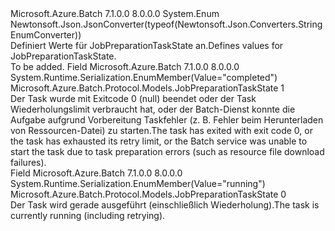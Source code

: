 <Type Name="JobPreparationTaskState" FullName="Microsoft.Azure.Batch.Protocol.Models.JobPreparationTaskState">
  <TypeSignature Language="C#" Value="public enum JobPreparationTaskState" />
  <TypeSignature Language="ILAsm" Value=".class public auto ansi sealed JobPreparationTaskState extends System.Enum" />
  <TypeSignature Language="DocId" Value="T:Microsoft.Azure.Batch.Protocol.Models.JobPreparationTaskState" />
  <TypeSignature Language="VB.NET" Value="Public Enum JobPreparationTaskState" />
  <TypeSignature Language="F#" Value="type JobPreparationTaskState = " />
  <AssemblyInfo>
    <AssemblyName>Microsoft.Azure.Batch</AssemblyName>
    <AssemblyVersion>7.1.0.0</AssemblyVersion>
    <AssemblyVersion>8.0.0.0</AssemblyVersion>
  </AssemblyInfo>
  <Base>
    <BaseTypeName>System.Enum</BaseTypeName>
  </Base>
  <Attributes>
    <Attribute>
      <AttributeName>Newtonsoft.Json.JsonConverter(typeof(Newtonsoft.Json.Converters.StringEnumConverter))</AttributeName>
    </Attribute>
  </Attributes>
  <Docs>
    <summary>
            <span data-ttu-id="0f1be-101">Definiert Werte für JobPreparationTaskState an.</span><span class="sxs-lookup"><span data-stu-id="0f1be-101">Defines values for JobPreparationTaskState.</span></span>
            </summary>
    <remarks>To be added.</remarks>
  </Docs>
  <Members>
    <Member MemberName="Completed">
      <MemberSignature Language="C#" Value="Completed" />
      <MemberSignature Language="ILAsm" Value=".field public static literal valuetype Microsoft.Azure.Batch.Protocol.Models.JobPreparationTaskState Completed = int32(1)" />
      <MemberSignature Language="DocId" Value="F:Microsoft.Azure.Batch.Protocol.Models.JobPreparationTaskState.Completed" />
      <MemberSignature Language="VB.NET" Value="Completed" />
      <MemberSignature Language="F#" Value="Completed = 1" Usage="Microsoft.Azure.Batch.Protocol.Models.JobPreparationTaskState.Completed" />
      <MemberType>Field</MemberType>
      <AssemblyInfo>
        <AssemblyName>Microsoft.Azure.Batch</AssemblyName>
        <AssemblyVersion>7.1.0.0</AssemblyVersion>
        <AssemblyVersion>8.0.0.0</AssemblyVersion>
      </AssemblyInfo>
      <Attributes>
        <Attribute>
          <AttributeName>System.Runtime.Serialization.EnumMember(Value="completed")</AttributeName>
        </Attribute>
      </Attributes>
      <ReturnValue>
        <ReturnType>Microsoft.Azure.Batch.Protocol.Models.JobPreparationTaskState</ReturnType>
      </ReturnValue>
      <MemberValue>1</MemberValue>
      <Docs>
        <summary>
            <span data-ttu-id="0f1be-102">Der Task wurde mit Exitcode 0 (null) beendet oder der Task Wiederholungslimit verbraucht hat, oder der Batch-Dienst konnte die Aufgabe aufgrund Vorbereitung Taskfehler (z. B. Fehler beim Herunterladen von Ressourcen-Datei) zu starten.</span><span class="sxs-lookup"><span data-stu-id="0f1be-102">The task has exited with exit code 0, or the task has exhausted its retry limit, or the Batch service was unable to start the task due to task preparation errors (such as resource file download failures).</span></span>
            </summary>
      </Docs>
    </Member>
    <Member MemberName="Running">
      <MemberSignature Language="C#" Value="Running" />
      <MemberSignature Language="ILAsm" Value=".field public static literal valuetype Microsoft.Azure.Batch.Protocol.Models.JobPreparationTaskState Running = int32(0)" />
      <MemberSignature Language="DocId" Value="F:Microsoft.Azure.Batch.Protocol.Models.JobPreparationTaskState.Running" />
      <MemberSignature Language="VB.NET" Value="Running" />
      <MemberSignature Language="F#" Value="Running = 0" Usage="Microsoft.Azure.Batch.Protocol.Models.JobPreparationTaskState.Running" />
      <MemberType>Field</MemberType>
      <AssemblyInfo>
        <AssemblyName>Microsoft.Azure.Batch</AssemblyName>
        <AssemblyVersion>7.1.0.0</AssemblyVersion>
        <AssemblyVersion>8.0.0.0</AssemblyVersion>
      </AssemblyInfo>
      <Attributes>
        <Attribute>
          <AttributeName>System.Runtime.Serialization.EnumMember(Value="running")</AttributeName>
        </Attribute>
      </Attributes>
      <ReturnValue>
        <ReturnType>Microsoft.Azure.Batch.Protocol.Models.JobPreparationTaskState</ReturnType>
      </ReturnValue>
      <MemberValue>0</MemberValue>
      <Docs>
        <summary>
            <span data-ttu-id="0f1be-103">Der Task wird gerade ausgeführt (einschließlich Wiederholung).</span><span class="sxs-lookup"><span data-stu-id="0f1be-103">The task is currently running (including retrying).</span></span>
            </summary>
      </Docs>
    </Member>
  </Members>
</Type>